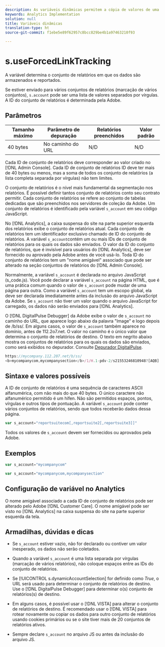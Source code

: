 ```yaml
---
description: As variáveis dinâmicas permitem a cópia de valores de uma variável para outra sem precisar digitar os valores completos várias vezes nas solicitações de imagem do site.
keywords: Analytics Implementation
solution: null
title: Variáveis dinâmicas
translation-type: ht
source-git-commit: f1ebe5e89f62957c8bcc829be4b1a97463210f93

---
```



# s.useForcedLinkTracking


A variável determina o conjunto de relatórios em que os dados são armazenados e reportados.

Se estiver enviado para vários conjuntos de relatórios (marcação de vários conjuntos), `s.account` pode ser uma lista de valores separados por vírgulas. A ID do conjunto de relatórios é determinada pela Adobe.

## Parâmetros

| Tamanho máximo | Parâmetro de depuração | Relatórios preenchidos | Valor padrão |
|--- |--- |--- |--- |
| 40 bytes | No caminho do URL | N/D | N/D |

Cada ID de conjunto de relatórios deve corresponder ao valor criado no [!DNL Admin Console]. Cada ID de conjunto de relatórios ID deve ter mais de 40 bytes ou menos, mas a soma de todos os conjunto de relatórios (a lista completa separada por vírgulas) não tem limites.

O conjunto de relatórios é o nível mais fundamental da segmentação nos relatórios. É possível definir tantos conjunto de relatórios conto seu contrato permitir. Cada conjunto de relatórios se refere ao conjunto de tabelas dedicadas que são preenchidos nos servidores de coleção da Adobe. Um conjunto de relatórios é identificado pela variável  `s_account` em seu código JavaScript.

No [!DNL Analytics], a caixa suspensa do site na parte superior esquerda dos relatórios exibe o conjunto de relatórios atual. Cada conjunto de relatórios tem um identificador exclusivo chamado de ID do conjunto de relatórios. A variável  `s_account`contém um ou mais IDs de conjunto de relatórios para os quais os dados são enviados. O valor da ID do conjunto de relatórios, que é invisível para usuários do [!DNL Analytics], deve ser fornecido ou aprovado pela Adobe antes de você usá-lo. Toda ID do conjunto de relatórios tem um "nome amigável" associado que pode ser alterado na seção conjuntos de relatórios do [!DNL Admin Console].

Normalmente, a variável `s_account` é declarada no arquivo JavaScript (s_code.js). Você pode declarar a variável `s_account` na página HTML, que é uma prática comum quando o valor de `s_account` pode mudar de uma página para outra. Como a variável `s_account` tem um escopo global, ela deve ser declarada imediatamente antes da inclusão do arquivo JavaScript da Adobe. Se `s_account` não tiver um valor quando o arquivo JavaScript for carregado, os dados não serão enviados para [!DNL Analytics].

O [!DNL DigitalPulse Debugger] da Adobe exibe o valor de `s_account` no caminho do URL, que aparece logo abaixo da palavra "Image" e logo depois de /b/ss/. Em alguns casos, o valor de `s_account` também aparece no domínio, antes de 112.2o7.net. O valor no caminho é o único valor que determina o conjunto de relatórios de destino. O texto em negrito abaixo mostra os conjuntos de relatórios para os quais os dados são enviados, como será exibidos no depurador. Consulte  [Depurador DigitalPulse](https://docs.adobe.com/content/help/pt-BR/analytics/implementation/testing-and-validation/debugger.html).

```js
https://mycompany.112.207.net/b/ss/ 
<b>mycompanycom,mycompanysection</b>/1/H.1-pdv-2/s21553246810948?[AQB]
```

## Sintaxe e valores possíveis

A ID de conjunto de relatórios é uma sequência de caracteres ASCII alfanumérica, com não mais do que 40 bytes. O único caractere não alfanumérico permitido é um hífen. Não são permitidos espaços, pontos, vírgulas e outros tipos de pontuação. A variável  `s_account` pode conter vários conjuntos de relatórios, sendo que todos receberão dados dessa página.

```js
var s_account="reportsuitecom[,reportsuite2[,reportsuite3]]"
```

Todos os valores de `s_account` devem ser fornecidos ou aprovados pela Adobe.

## Exemplos

```js
var s_account="mycompanycom"
```

```js
var s_account="mycompanycom,mycompanysection"
```

## Configuração de variável no Analytics

O nome amigável associado a cada ID de conjunto de relatórios pode ser alterado pelo Adobe [!DNL Customer Care]. O nome amigável pode ser visto no [!DNL Analytics] na caixa suspensa do site na parte superior esquerda da tela.

## Armadilhas, dúvidas e dicas

* Se `s_account` estiver vazio, não for declarado ou contiver um valor inesperado, os dados não serão coletados.
* Quando a variável `s_account` é uma lista separada por vírgulas (marcação de vários relatórios), não coloque espaços entre as IDs do conjunto de relatórios.
* Se [!UICONTROL s.dynamicAccountSelection] for definido como *True*, o URL será usado para determinar o conjunto de relatórios de destino. Use o [!DNL DigitalPulse Debugger] para determinar o(s) conjunto de relatórios(s) de destino.

* Em alguns casos, é possível usar o [!DNL VISTA] para alterar o conjunto de relatórios de destino. É recomendado usar o [!DNL VISTA] para rotear novamente ou copiar os dados para outro conjunto de relatórios usando cookies primários ou se o site tiver mais de 20 conjuntos de relatórios ativos.

* Sempre declare `s_account` no arquivo JS ou antes da inclusão do arquivo JS.
